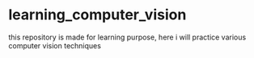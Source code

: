 # learning_computer_vision
this repository is made for learning purpose, here i will practice various computer vision techniques
